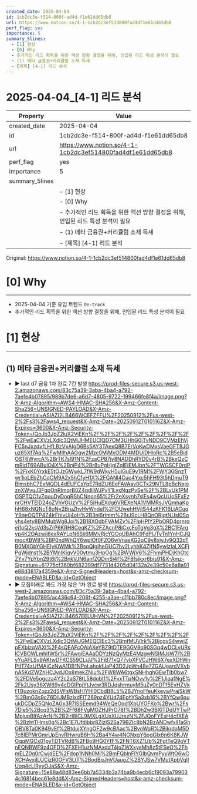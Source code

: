 ```yaml
---
created_date: 2025-04-04
id: 1cb2dc3e-f514-800f-ad4d-f1e61dd65db8
url: https://www.notion.so/4-1-1cb2dc3ef514800fad4df1e61dd65db8
perf_flag: yes
importance: 5
summary_5lines:
  - [1] 현상
  - [0] Why
  - 추가적인 리드 획득을 위한 액션 방향 결정을 위해, 인입된 리드 특성 분석이 필요
  - (1) 메타 금융권+커리큘럼 소재 득세
  - [제목] [4-1] 리드 분석
---
```


# 2025-04-04_[4-1] 리드 분석

| Property | Value |
| --- | --- |
| created_date | 2025-04-04 |
| id | 1cb2dc3e-f514-800f-ad4d-f1e61dd65db8 |
| url | https://www.notion.so/4-1-1cb2dc3ef514800fad4df1e61dd65db8 |
| perf_flag | yes |
| importance | 5 |
| summary_5lines | |
|  | - [1] 현상 |
|  | - [0] Why |
|  | - 추가적인 리드 획득을 위한 액션 방향 결정을 위해, 인입된 리드 특성 분석이 필요 |
|  | - (1) 메타 금융권+커리큘럼 소재 득세 |
|  | - [제목] [4-1] 리드 분석 |

Original: https://www.notion.so/4-1-1cb2dc3ef514800fad4df1e61dd65db8

# [0] Why

---
- 2025-04-04 기준 유입 트렌드 `On-track`
- 추가적인 리드 획득을 위한 액션 방향 결정을 위해, 인입된 리드 특성 분석이 필요

# [1] 현상

---

## (1) 메타 금융권+커리큘럼 소재 득세
- ▶ last d7 금융 1차 완료 7건 발생
  https://prod-files-secure.s3.us-west-2.amazonaws.com/83c75a39-3aba-4ba4-a792-7aefe4b07895/989b7de6-a6d7-4805-9722-199466fe8f4a/image.png?X-Amz-Algorithm=AWS4-HMAC-SHA256&X-Amz-Content-Sha256=UNSIGNED-PAYLOAD&X-Amz-Credential=ASIAZI2LB466WCEFZFFU%2F20250912%2Fus-west-2%2Fs3%2Faws4_request&X-Amz-Date=20250912T010116Z&X-Amz-Expires=3600&X-Amz-Security-Token=IQoJb3JpZ2luX2VjEKn%2F%2F%2F%2F%2F%2F%2F%2F%2F%2FwEaCXVzLXdlc3QtMiJHMEUCIQD7OM3UHhG0jTvNDD9CVMzEhVjFC5nJxzdvfLHfLBzVxAIgD6Bs5AY3TAexQ8B7ErVqKwDMxsVaeGFT8JGuz85Xf7Aq%2FwMIIhAAGgw2Mzc0MjMxODM4MDUiDHloRc%2B5eBidOST6WyrcA%2BrTK7sl91N%2FzaCP87jy8NADDhRYD0v4rB%2BkxQzCmRidT69ABulO4X%2BnjP4%2Br8uPgHjglZqIEiEMJbn%2FTWGSCF0rdP%2FixK0YrxkE5tOJzGWwkL7fW9dWkyH5uIGuE9v1RM%2FWY3GSnzTwr1ioLEbZhCqCM9A2x5hCfyH1X%2FGANl4Cuc4Yxc5hFH93t5hDmuT9BlmsbhC7ExMQDL4dEUFCsYqE7RdZU6EeFAVAav0CTx29NTL8pBcNxjoznXWvuJ3FgpOnRImqrB0Z4qdIlWJPyY1LyxNqzPvSe%2F%2BLvUk1PMOSPTQC1vZpuuDyDoqRShCNnon65%2Fr2eXsynh7slEs4wQcUUoSFxEznrCHVTElD24oZVhVGUzV%2FSiHuEXdg6VREXeNA1VMMRsJVQmhaKphH68xNQNcT8oNv2BruZhvHvWndel%2FDUwehHVjlS44zKFK16LtACuqY9qeOQTP4Z4lrFhIvUj4oH%2B3ni6rImm%2BrJ9cLH8QnORjqtNUsI0Soyhs4ety8BMMubWg8Joi%2B18XOdbFVAMZv%2FlpHPlY2PbORD4prnrqej1oQ2ksVd3sZrP6KRH8CeqKZ%2FZAcnP8jCxcFoTgVg3gX%2BC1FArgyp4K2OAzwij6exRAYLpN6Sii6MMvRjcYGOqUBAhC9FdPlJTyTn1YnHCJQmocKBW8%2BP0ndWhQY6wpIOf0FZO6wVnasKG2oC9v8xiyJv9Q32pTB0MXGbYGHEIyKiWMk%2BsqQIgiheGUC7hv2LyhhK4ZjfN5ywlzIaLXCFjPqWjdnst%2BYMnIKigvV00ytmu3HpOg%2BWWjV6%2FhmjPHDjKhOtcZYv7YpYbn29t6t%2BnkVJN6anfZQDmSi4f%2F8fsjkxr6bis91&X-Amz-Signature=61775cf360bf682399df7731d4205d04132a2e39c50e6a8a91e88d3817a4359e&X-Amz-SignedHeaders=host&x-amz-checksum-mode=ENABLED&x-id=GetObject
- ▶ 모집이래로 봐도 가장 많은 1차 완료 발생
  https://prod-files-secure.s3.us-west-2.amazonaws.com/83c75a39-3aba-4ba4-a792-7aefe4b07895/ac436c64-206f-4255-a3ae-c11bb780c8ec/image.png?X-Amz-Algorithm=AWS4-HMAC-SHA256&X-Amz-Content-Sha256=UNSIGNED-PAYLOAD&X-Amz-Credential=ASIAZI2LB4667EELUHVN%2F20250912%2Fus-west-2%2Fs3%2Faws4_request&X-Amz-Date=20250912T010116Z&X-Amz-Expires=3600&X-Amz-Security-Token=IQoJb3JpZ2luX2VjEKn%2F%2F%2F%2F%2F%2F%2F%2F%2F%2FwEaCXVzLXdlc3QtMiJGMEQCIEc3%2BmfMUVlrk%2BjcgvS4wwiZpEXbizqVAXI%2F4sQEAFcOAiAXeYBZ9tDTE9GGV9o90SGq4wDCLvURsICVBOWLmhifWSr%2FAwgiEAAaDDYzNzQyMzE4MzgwNSIMJsW7l%2BvYuAFLSy9AKtwDFKCS59CLjJJ%2FiB71xQ77vbXFVCJHW6X7exXDhWnPtlT74zUfMAjCzNwA1DB1NPoLahokfJaP43D2JpWn48e7ZGAUgardVXvbnA5KdZWZhHCJydJOx8mekZNIu%2FW8WA6tgxSNHhqhGEwTIb0bw7%2FDVe5ogcza4Y2c2aS78tL58dobI1%2FvxTTpNOvv1y%2F1JiqafNgE%2Fk2Usy36XW69y4cDGlPpjYtJvcw3RDJqshrmuyM5uZy0nDTf5EvHZVkfTBuzoknZozz2dSVFsWBsHlYHI0CbdB8L5%2BJYnoFfeuKkeywPrajSkW%2BmG3s9cZ6DiUMBzlxdFlT269pz4YUd74EphYSa3xb16%2BYfQw6puukDCDpZ5QNoZAGx3R7lSSEemd94WeQeOqd1XbUYOFKo%2Bwr%2Fs7Dle5%2Bcq3%2B%2Ff68FVgMOZHJPrO78f%2BDh2w3BXlTDdUYTwPMpjupBIfAzArNI%2B2irI8iCL9MXLgXUsXUJrezN%2FJQoFYEsH4cfXEA%2BzhtTHms0g%2Bc1E7Ufdibbr8ZizIS2Sa79BZlc8bN2BzANDwfxlI1aGhOBV8Ta0K949vEf%2BtdujXYngOF2w9cBAac%2BvnWqR%2BjkrdoM5D7c8IEPMrGmrUpEnvRHwruB6H%2Ba4Y4w4NGNxgY6pgGIx6n6K8KJWOqqMGCx01pyTDTVRdB%2FBo9HG0YfF%2FNT6XZ1Ub%2FgtTeQ9oVTnEQNBWF9z4OFD%2FXEH1uzNMAxddT4joZWXxyeMh8z5tESeO%2FhmELZ0g0rCwjdEE%2Fdop1NNh0Mi%2BmFQblnFlYGIbQvmPyyWtO6wCXCHAvxjILUCizR0OFV3LtT%2BodBqJnVUaugZ%2BYJSw7VMutXpbVqIIUoq4cLlRyyOJaS&X-Amz-Signature=15e88a48d83ee6bb7a5334b3a74ba9b4ecb6c19093a799034c16814bec61e8dd&X-Amz-SignedHeaders=host&x-amz-checksum-mode=ENABLED&x-id=GetObject
